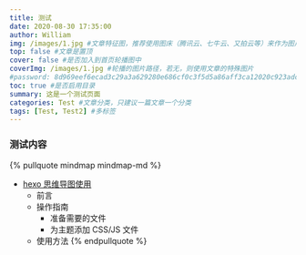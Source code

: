 ```yaml
---
title: 测试
date: 2020-08-30 17:35:00
author: William
img: /images/1.jpg #文章特征图，推荐使用图床（腾讯云、七牛云、又拍云等）来作为图片路径
top: false #文章是置顶
cover: false #是否加入到首页轮播图中
coverImg: /images/1.jpg #轮播的图片路径，若无，则使用文章的特殊图片
#password: 8d969eef6ecad3c29a3a629280e686cf0c3f5d5a86aff3ca12020c923adc6c92
toc: true #是否启用目录
summary: 这是一个测试页面
categories: Test #文章分类，只建议一篇文章一个分类
tags: [Test, Test2] #多标签
---
```


### 测试内容

{% pullquote mindmap mindmap-md %}

- [hexo 思维导图使用](https://github.com/HunterXuan/hexo-simple-mindmap)
  - 前言
  - 操作指南
    - 准备需要的文件
    - 为主题添加 CSS/JS 文件
  - 使用方法
    {% endpullquote %}
